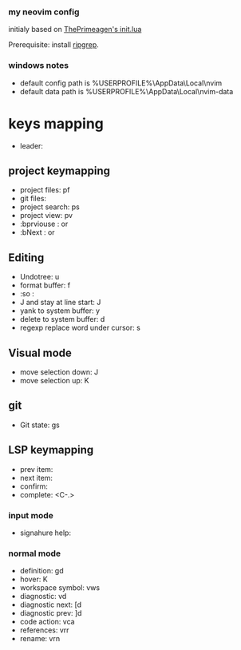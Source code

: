 ### my neovim config

initialy based on [ThePrimeagen's init.lua](https://github.com/ThePrimeagen/init.lua)

Prerequisite: install [ripgrep](https://github.com/BurntSushi/ripgrep).

### windows notes

- default config path is %USERPROFILE%\AppData\Local\nvim
- default data path is %USERPROFILE%\AppData\Local\nvim-data

# keys mapping
- leader: <space>

## project keymapping
- project files: <leader>pf
- git files: <C-p>
- project search: <leader>ps
- project view: <leader>pv
- :bprviouse : <M-h> or <M-Left>
- :bNext : <M-l> or <M-Right>

## Editing
- Undotree: <leader>u
- format buffer: <leader>f
- :so : <leader><leader>
- J and stay at line start: J
- yank to system buffer: <leader>y
- delete to system buffer: <leader>d
- regexp replace word under cursor: <leader>s

## Visual mode
- move selection down: J
- move selection up: K

## git
- Git state: <leader>gs

## LSP keymapping
- prev item: <C-p>
- next item: <C-n>
- confirm: <C-y>
- complete: <C-.>

### input mode
- signahure help: <C-h>


### normal mode
- definition: gd
- hover: K
- workspace symbol: <leader>vws
- diagnostic: <leader>vd
- diagnostic next: [d
- diagnostic prev: ]d
- code action: <leader>vca
- references: <leader>vrr
- rename: <leader>vrn


